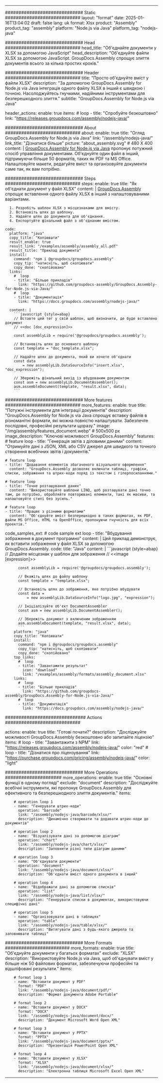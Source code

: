 



---
############################# Static ############################
layout: "format"
date:  2025-01-16T13:04:02
draft: false
lang: uk
format: Xlsx
product: "Assembly"
product_tag: "assembly"
platform: "Node.js via Java"
platform_tag: "nodejs-java"

############################# Head ############################
head_title: "Об'єднайте документи у XLSX за допомогою JavaScript"
head_description: "Об'єднуйте файли XLSX за допомогою JavaScript. GroupDocs.Assembly спрощує злиття документів всього за кілька простих кроків."

############################# Header ############################
title: "Просто об'єднуйте вміст у файли XLSX" 
description: "За допомогою GroupDocs.Assembly for Node.js via Java інтеграція одного файлу XLSX в інший є швидкою і точною. Насолоджуйтесь гнучкими, надійними інструментами для безперешкодного злиття."
subtitle: "GroupDocs.Assembly for Node.js via Java" 

header_actions:
  enable: true
  items:
    #  loop
    - title: "Спробуйте безкоштовно"
      link: "https://releases.groupdocs.com/assembly/nodejs-java/"
      
############################# About ############################
about:
    enable: true
    title: "Огляд GroupDocs.Assembly for Node.js via Java"
    link: "/assembly/nodejs-java/"
    link_title: "Дізнатися більше"
    picture: "about_assembly.svg" # 480 X 400
    content: |
       [GroupDocs.Assembly for Node.js via Java](/assembly/nodejs-java/) пропонує потужний спосіб управління документами. Об'єднуйте один файл в інший, підтримуючи більше 50 форматів, таких як PDF та MS Office. Налаштовуйте макети, редагуйте вміст та організовуйте документи саме так, як вам потрібно.

############################# Steps ############################
steps:
    enable: true
    title: "Як об'єднати документ у файл XLSX"
    content: |
      [GroupDocs.Assembly](/assembly/nodejs-java/) спрощує вставлення одного файлу XLSX в інший з налаштовуваними варіантами.
      
      1. Розробіть шаблон XLSX з місцезнаками для вмісту.
      2. Встановіть шлях до шаблону.
      3. Надайте шлях до документа для об'єднання.
      4. Експортуйте фінальний файл з об'єднаним вмістом.
   
    code:
      platform: "java"
      copy_title: "Копіювати"
      result_enable: true
      result_link: "/examples/assembly/assembly_all.pdf"
      result_title: "Приклад документа"
      install:
        command: "npm i @groupdocs/groupdocs.assembly"
        copy_tip: "натисніть, щоб скопіювати"
        copy_done: "скопійовано"
      links:
        #  loop
        - title: "Більше прикладів"
          link: "https://github.com/groupdocs-assembly/GroupDocs.Assembly-for-Node.js-via-Java/"
        #  loop
        - title: "Документація"
          link: "https://docs.groupdocs.com/assembly/nodejs-java/"
          
      content: |
        ```javascript {style=abap}
        // Вставте цей тег у свій шаблон, щоб визначити, де буде вставлено документ
        // <<doc [doc_expression]>>
    
        const assemblyLib = require('@groupdocs/groupdocs.assembly');

        // Встановіть шлях до основного шаблону
        const template = "doc_template.xlsx";

        // Надайте шлях до документа, який ви хочете об'єднати
        const data 
            = new assemblyLib.DataSourceInfo("insert.xlsx", "doc_expression");

        // Збережіть фінальний вихід із вбудованим документом
        const asm = new assemblyLib.DocumentAssembler();
        asm.assembleDocument(template, "result.xlsx", data);
        ```           

############################# More features ############################
more_features:
  enable: true
  title: "Потужні інструменти для інтеграції документів"
  description: "GroupDocs.Assembly for Node.js via Java спрощує вставку файлів в різноманітні формати, які можна повністю налаштувати. Забезпечте послідовні, професійні результати щоразу."
  image: "/img/assembly/features_document.webp" # 500x500 px
  image_description: "Ключові можливості GroupDocs.Assembly"
  features:
    # feature loop
    - title: "Генерація звітів з діловими даними"
      content: "Отримуйте дані з JSON, XML або CSV джерел для швидкого та точного створення всебічних звітів і документів."

    # feature loop
    - title: "Додавання елементів збагаченого візуального оформлення"
      content: "GroupDocs.Assembly дозволяє включати таблиці, графіки, списки, зображення та штрих-коди поряд із текстом і гіперпосиланнями."

    # feature loop
    - title: "Точне розташування даних"
      content: "Використовуйте шаблони LINQ, щоб розташувати дані точно там, де потрібно, обробляйте повторювані елементи, такі як масиви, та налаштовуйте стилі без зусиль."

    # feature loop
    - title: "Працює з різними форматами"
      content: "Об'єднуйте вміст безперешкодно в таких форматах, як PDF, файли MS Office, HTML та OpenOffice, пропонуючи гнучкість для всіх проектів."
      
  code_samples_ext:
    # code sample ext loop
    - title: "Вбудування зображення в документ програмно"
      content: |
        Цей приклад демонструє, як вставити зображення у файл XLSX за допомогою GroupDocs.Assembly.
      code:
        title: "Java"
        content: |
          ```javascript {style=abap}
          // Додайте місцезнак у шаблон для зображення
          // <<image [expression]>>
          
          const assemblyLib = require('@groupdocs/groupdocs.assembly');

          // Вкажіть шлях до файлу шаблону
          const template = "template.xlsx";

          // Встановіть шлях до зображення, яке потрібно вбудувати
          const data =
              = new assemblyLib.DataSourceInfo("logo.jpg", "expression");

          // Ініціалізуйте об'єкт DocumentAssembler
          const asm = new assemblyLib.DocumentAssembler();

          // Збережіть документ з включеним зображенням
          asm.assembleDocument(template, "result.xlsx", data);
          ```
        platform: "java"
        copy_title: "Копіювати"
        install:
          command: "npm i @groupdocs/groupdocs.assembly"
          copy_tip: "натисніть, щоб скопіювати"
          copy_done: "скопійовано"
        top_links:
          #  loop
          - title: "Завантажити результат"
            icon: "download"
            link: "/examples/assembly/formats/assembly_document.xlsx"
        links:
          #  loop
          - title: "Більше прикладів"
            link: "https://github.com/groupdocs-assembly/GroupDocs.Assembly-for-Node.js-via-Java/"
          #  loop
          - title: "Документація"
            link: "https://docs.groupdocs.com/assembly/nodejs-java/"
            

            


############################## Actions ############################

actions:
  enable: true
  title: "Готові почати?"
  description: "Досліджуйте можливості GroupDocs.Assembly безкоштовно або запитайте ліцензію"
  items:
    #  loop
    - title: "Завантажити з NPM"
      link: "https://releases.groupdocs.com/assembly/nodejs-java/"
      color: "red"
        #  loop
    - title: "Дізнатися про ліцензування"
      link: "https://purchase.groupdocs.com/pricing/assembly/nodejs-java/"
      color: "light"


############################# More Operations #####################
more_operations:
    enable: true
    title: "Основні функції в одному погляді"
    exclude: "document"
    description: "Досліджуйте всебічні інструменти, які пропонує GroupDocs.Assembly для ефективного та безперешкодного злиття документів."
    items: 
          
        # operation loop 1
        - name: "Генерувати штрих-коди"
          operation: "barcode"
          link: "/assembly/nodejs-java/barcode/xlsx/"
          description: "Динамічно створювати та додавати штрих-коди до документів"

        # operation loop 2
        - name: "Візуалізувати дані за допомогою діаграм"
          operation: "chart"
          link: "/assembly/nodejs-java/chart/xlsx/"
          description: "Заповнити різні типи діаграм даними"

        # operation loop 3
        - name: "Об'єднувати документи"
          operation: "document"
          link: "/assembly/nodejs-java/document/xlsx/"
          description: "Об'єднати вміст одного документа в інший"

        # operation loop 4
        - name: "Відображати дані за допомогою списків"
          operation: "list"
          link: "/assembly/nodejs-java/list/xlsx/"
          description: "Генерувати списки в документах, використовуючи специфічні дані"

        # operation loop 5
        - name: "Організовувати дані в таблицях"
          operation: "table"
          link: "/assembly/nodejs-java/table/xlsx/"
          description: "Витягувати дані з будь-якого джерела та заповнювати таблиці"
         
          
############################# More Formats ########################
more_formats:
    enable: true
    title: "Об'єднуйте документи у багатьох форматах"
    exclude: "XLSX"
    description: "Використовуйте Node.js via Java, щоб об'єднувати вміст у більше ніж 50 файлових форматах, забезпечуючи професійні та відшліфовані результати."
    items: 
          
        # format loop 1
        - name: "Вставити документ у PDF"
          format: "PDF"
          link: "/assembly/nodejs-java/document/pdf/"
          description: "Формат документа Adobe Portable"
          
        # format loop 2
        - name: "Вставити документ у DOCX"
          format: "DOCX"
          link: "/assembly/nodejs-java/document/docx/"
          description: "Документ Microsoft Word Open XML"
          
        # format loop 3
        - name: "Вставити документ у PPTX"
          format: "PPTX"
          link: "/assembly/nodejs-java/document/pptx/"
          description: "Презентація PowerPoint Open XML"
          
        # format loop 4
        - name: "Вставити документ у XLSX"
          format: "XLSX"
          link: "/assembly/nodejs-java/document/xlsx/"
          description: "Електронна таблиця Microsoft Excel Open XML"


          

---